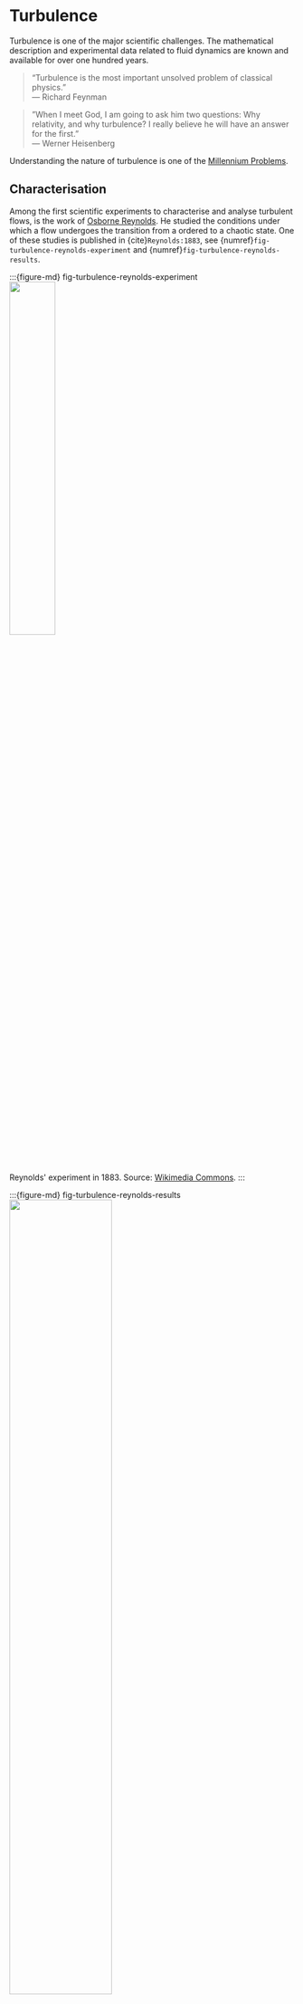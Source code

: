 # Turbulence

Turbulence is one of the major scientific challenges. The mathematical description and experimental data related to fluid dynamics are known and available for over one hundred years.

>“Turbulence is the most important unsolved problem of classical physics.”<br>
— Richard Feynman

>”When I meet God, I am going to ask him two questions: Why relativity, and why turbulence?
I really believe he will have an answer for the first.”<br>
— Werner Heisenberg

Understanding the nature of turbulence is one of the [Millennium Problems](https://www.claymath.org/millennium-problems/navier–stokes-equation).

## Characterisation

Among the first scientific experiments to characterise and analyse turbulent flows, is the work of [Osborne Reynolds](https://en.wikipedia.org/wiki/Osborne_Reynolds). He studied the conditions under which a flow undergoes the transition from a ordered to a chaotic state. One of these studies is published in {cite}`Reynolds:1883`, see {numref}`fig-turbulence-reynolds-experiment` and {numref}`fig-turbulence-reynolds-results`.

:::{figure-md} fig-turbulence-reynolds-experiment
<img src="https://upload.wikimedia.org/wikipedia/commons/f/f3/Reynolds_fluid_turbulence_experiment_1883.jpg" width="40%">

Reynolds' experiment in 1883. Source: [Wikimedia Commons](https://commons.wikimedia.org/wiki/File:Reynolds_fluid_turbulence_experiment_1883.jpg).
:::

:::{figure-md} fig-turbulence-reynolds-results
<img src="https://upload.wikimedia.org/wikipedia/commons/1/12/Reynolds_observations_turbulence_1883.svg" width="60%">

Observations of the flow in Reynolds' experiment, see also original article {cite}`Reynolds:1883`. Source: [Wikimedia Commons](https://commons.wikimedia.org/wiki/File:Reynolds_observations_turbulence_1883.svg).
:::

With these experiments the flow transition as a function of the Reynolds number can be investigated. An other example for the determination of the transition from a laminar to a turbulent state for a bouyant plume is shown in {numref}`fig-turbulence-plume-setup`. The full experimental setup and results are given in {cite}`Meunders:2018`.

:::{figure-md} fig-turbulence-plume-setup
<img src="./figs/turbulence-plume-setup.jpg" width="60%">

Experimental setup of a buoyant plume, see {cite}`Meunders:2018` for more details. Here, the heating power of the copper block determines the flow velocity.
:::

:::{figure-md} fig-turbulence-plume-quiver
<img src="./figs/turbulence-plume-velocity_quiver.png" width="80%">

Example of instanteneous velocity fields for different heating rates. The velocity field is captured with a [particle imaging velocimetry (PIV)](https://en.wikipedia.org/wiki/Particle_image_velocimetry) technique.
:::

:::{figure-md} fig-turbulence-plume-time-series
<img src="./figs/turbulence-plume-velocity_time_series.png" width="80%">

Time series of velocity components at selected locations (blue circles in {numref}`fig-turbulence-plume-quiver`).
:::

:::{figure-md} fig-turbulence-plume-fluctuations
<img src="./figs/turbulence-plume-velocity_fluctuations.png" width="80%">

Statistics of velocity fluctuations.
:::

The canonical setup for the transition form a laminar to a turbulent flow is a pipe flow, as shown in {numref}`fig-turbulence-pipe-setup`. Starting with a uniform flow at the inlet, the flow at the boudaries is deaccelerated and an acccording flow pattern develops. Depending on the Reynolds number, the mean velocity profiles differ significantly. While in the laminar case a parabolic profile develops, a flattened profile is characteristic for a turbulent flow, see {numref}`fig-turbulence-pipe-velocity`. An other observation is that the effective viscosity differs in both cases. While in the laminar case the observed value is the material property and thus constant, it shows a higher and dynamic value in the turbulent case, see {numref}`fig-turbulence-pipe-viscosity`. 

:::{figure-md} fig-turbulence-pipe-setup
<img src="./figs/turbulence-pipe-sketch-labeled.svg" width="80%">

Schematics of a pipe flow. The arrows indicate the time averaged velocity.
:::

:::{figure-md} fig-turbulence-pipe-velocity
<img src="./figs/turbulence-pipe-velocity.svg" width="80%">

Schematics mean flow in a pipe.
:::

:::{figure-md} fig-turbulence-pipe-viscosity
<img src="./figs/turbulence-pipe-viscosity.svg" width="80%">

Schematics of the effective viscosity in a pipe flow.
:::






## Scales

Turbulence is dominated by the interaction of large and small scales, which are very different:
* production of kinetic energy, e.g. a fire at a scale of $\mf 1~m$
* dissipation of kinetic energy into heat, in air with a velocity of $\mf 1~m/s$ the dissipation scale ([Kolmogorov scale](https://en.wikipedia.org/wiki/Kolmogorov_microscales)) is about $\mf 25~\mu m$

:::{figure-md} fig-turbulence-energy-cascade
<img src="./figs/energy-cascade.svg" width="100%">

Scales involved in a turbulent flow.
:::

The integral scale, at which the flow structures break into smaller structures, connects both above scales. 

To model turbulence, the impact of small scales on the large scales must be approximated. The main two approaches are based on either a spatial or a temporal means.


<!-- :::{figure-md} fig-turbulence-energy-spectrum
<img src="https://upload.wikimedia.org/wikipedia/commons/7/74/Schematic-illustration-of-the-energy-spectrum-of-turbulent-velocity-cascade.png" width="60%">

Energy spectrum of a turbulent flow. Source: [Wikimedia Commons](https://commons.wikimedia.org/wiki/File:Schematic-illustration-of-the-energy-spectrum-of-turbulent-velocity-cascade.png).
::: -->


## Modelling

In fire simulations, two classes of turbulence models are common: direct numerical simulatons (DNS) and large eddy simulations (LES). Although for practical applications only the LES class is suitable. 

:::{figure-md} fig-turbulence-modelling overview
<img src="./figs/turbulence-modelling-overview.svg" width="80%">

Overview of the resolved and modelled scales in DNS and LES Simulations.
:::

DNS does not model any scales, but rather resolves them all. Thus this model can only be applied if the Kolmogorov scale is numerically resolved.

The general idea of LES is to formulate equations for spatially filtered quantites. In case of LES this filter is given by

$$
\mf \langle\phi\rangle = \bar{\phi} = \frac{1}{V}\int_V \phi\ dV 
$$ (eq-les-filter)

for any field quantity $\mf \phi = \phi(x,y,z,t)$.

For simplicity, the LES equations for the spatially filtered velocity $\mf \langle\vec{v}\rangle$ of an incompressible isothermal flow are given by

$$
\mf \partial_t(\rho \langle\vec{v}\rangle) + \nabla\cdot(\rho \langle\vec{v}\rangle \langle\vec{v}\rangle) = -\nabla \langle p\rangle + \mu\nabla^2 \langle\vec{v}\rangle - \nabla\cdot(\underbrace{\langle\rho\vec{v}\vec{v}\rangle - \rho \langle\vec{v}\rangle \langle\vec{v}\rangle}_{\tau^r})
$$

```{admonition} Task
Derive the above formula by applying the filter {eq}`eq-les-filter` to the equation of motion {eq}`eq-fluid-momentum` with $\mf \langle\rho\rangle = \rho$.
```

The residual stress tensor $\mf \tau^r$ must be modelled to represent the scale interaction. Here, the Boussinesq hypothesis is applied:

$$
\mf \tau^r - \frac{1}{3}tr(\tau^r)I = -2\mu_t \langle \mathbf{S}\rangle
$$

Here $\mf\langle \textbf{S}\rangle$ is the filtered stress tensor and $\mu_t$ the turbulent velocity, which needs to be determined.

The Smagorinsky-Lilly model is based on the assumption, that the turbulent viscosity below the filter width $\Delta$ may be described with

$$
\mf \mu_t = \langle\rho\rangle C_S^2\Delta^2\|\langle\textbf{S}\rangle\|
$$

Here, $\mf C_S$ is the Smagorinsky constant. The choice of $\mf C_S$ may have a significant impact on the simulation results. A commonly used value is $\mf C_S=0.2$, which does not depend on position or time. Thus the LES equations for $\mf \langle\vec{v}\rangle$ are identical to the Navier-Stokes equations for $\mf \vv$, but with an effective viscosity of

$$
\mf \mu_{eff} = \mu_{mol} + \mu_t
$$

Beside this static model, there exist also a dynamic model, where the value of $\mf C_S$ depends on flow properties.

Further interesting LES reading: {cite}`Pope:2004`.
